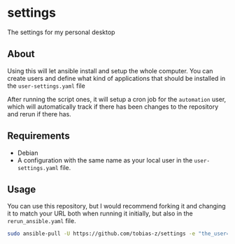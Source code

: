 # settings

The settings for my personal desktop

## About

Using this will let ansible install and setup the whole computer. You can create users and define what kind of applications that should be installed in the `user-settings.yaml` file

After running the script ones, it will setup a cron job for the `automation` user, which will automatically track if there has been changes to the repository and rerun if there has.

## Requirements

- Debian
- A configuration with the same name as your local user in the `user-settings.yaml` file.

## Usage

You can use this repository, but I would recommend forking it and changing it to match your URL both when running it initially, but also in the `rerun_ansible.yaml` file.

```bash
sudo ansible-pull -U https://github.com/tobias-z/settings -e "the_user=tobiasz github_token=someToken"
```